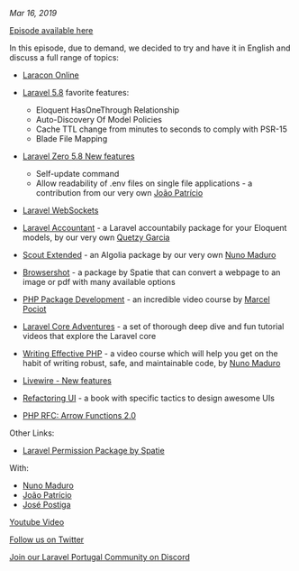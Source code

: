 *Mar 16, 2019*

[Episode available here](https://laravelportugal.simplecast.fm/19)

In this episode, due to demand, we decided to try and have it in English and discuss a full range of topics:

 * [Laracon Online](https://laracon.net)
 * [Laravel 5.8](https://laravel.com/docs/5.8/releases#laravel-5.8) favorite features:
    - Eloquent HasOneThrough Relationship
    - Auto-Discovery Of Model Policies
    - Cache TTL change from minutes to seconds to comply with PSR-15
    - Blade File Mapping

 * [Laravel Zero 5.8 New features](https://medium.com/@nunomaduro/laravel-zero-5-8-is-now-available-21586bf47c65)
    - Self-update command
    - Allow readability of .env files on single file applications - a contribution from our very own [João Patrício](https://twitter.com/@ijpatricio)

 * [Laravel WebSockets](https://docs.beyondco.de/laravel-websockets)
 * [Laravel Accountant](https://laravel-news.com/accountant-laravel-package) - a Laravel accountabily package for your Eloquent models, by our very own [Quetzy Garcia](https://twitter.com/@QuetzyG)
 * [Scout Extended](https://blog.algolia.com/scout-extended-the-full-power-of-algolia-in-laravel/) - an Algolia package by our very own [Nuno Maduro](https://twitter.com/@enunomaduro)
 * [Browsershot](https://github.com/spatie/browsershot) - a package by Spatie that can convert a webpage to an image or pdf with many available options
 * [PHP Package Development](https://phppackagedevelopment.com) - an incredible video course by [Marcel Pociot](https://twitter.com/marcelpociot)
 * [Laravel Core Adventures](https://laravelcoreadventures.com) - a set of thorough deep dive and fun tutorial videos that explore the Laravel core
 * [Writing Effective PHP](https://nunomaduro.com/writing-effective-php/) - a video course which will help you get on the habit of writing robust, safe, and maintainable code, by [Nuno Maduro](https://twitter.com/@enunomaduro)
 * [Livewire - New features](http://calebporzio.com/a-bunch-of-cool-new-things-in-laravel-livewire/)
 * [Refactoring UI](https://refactoringui.com/book/) - a book with specific tactics to design awesome UIs
 * [PHP RFC: Arrow Functions 2.0](https://wiki.php.net/rfc/arrow_functions_v2)


Other Links:

* [Laravel Permission Package by Spatie](https://github.com/spatie/laravel-permission)


With:

* [Nuno Maduro](https://twitter.com/@enunomaduro)
* [João Patrício](https://twitter.com/@ijpatricio)
* [José Postiga](https://twitter.com/@josepostiga)


[Youtube Video](https://www.youtube.com/watch?v=aYH7U2OkuRs)

[Follow us on Twitter](https://twitter.com/@laravelportugal)

[Join our Laravel Portugal Community on Discord](https://discord.gg/eRxUVM3)
